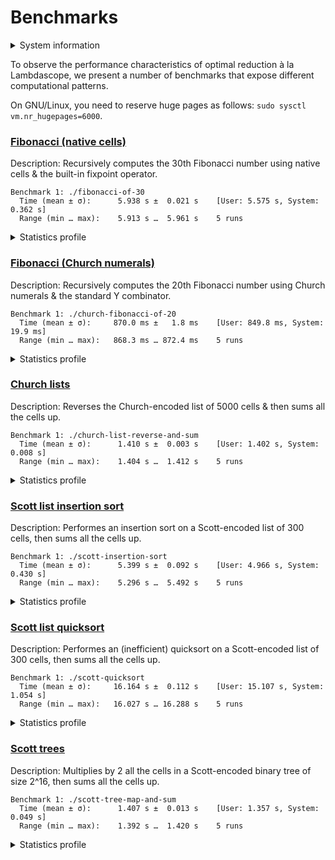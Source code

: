 # Benchmarks

<details>
<summary>System information</summary>

```
                          ./+o+-       etiams@etiams
                  yyyyy- -yyyyyy+      OS: Ubuntu 24.04 noble
               ://+//////-yyyyyyo      Kernel: x86_64 Linux 6.8.0-60-generic
           .++ .:/++++++/-.+sss/`      Uptime: 16m
         .:++o:  /++++++++/:--:/-      Packages: 2799
        o:+o+:++.`..```.-/oo+++++/     Shell: bash 5.2.21
       .:+o:+o/.          `+sssoo+/    Resolution: 3840x2400
  .++/+:+oo+o:`             /sssooo.   DE: GNOME 46.7
 /+++//+:`oo+o               /::--:.   WM: Mutter
 \+/+o+++`o++o               ++////.   WM Theme: Adwaita
  .++.o+++oo+:`             /dddhhh.   GTK Theme: Yaru-red [GTK2/3]
       .+.o+oo:.          `oddhhhh+    Icon Theme: Yaru-red
        \+.++o+o``-````.:ohdhhhhh+     Font: Ubuntu Sans Bold 11 @wght=700
         `:o+++ `ohhhhhhhhyo++os:      Disk: 389G / 484G (85%)
           .o:`.syhhhhhhh/.oo++o`      CPU: AMD Ryzen 9 5900HX with Radeon Graphics @ 16x 4.68GHz
               /osyyyyyyo++ooo+++/     GPU: AMD/ATI Cezanne [Radeon Vega Series / Radeon Vega Mobile Series]
                   ````` +oo+++o\:     RAM: 5849MiB / 15388MiB
                          `oo++.
```

</details>

To observe the performance characteristics of optimal reduction à la Lambdascope, we present a number of benchmarks that expose different computational patterns.

On GNU/Linux, you need to reserve huge pages as follows: `sudo sysctl vm.nr_hugepages=6000`.

### [Fibonacci (native cells)](benchmarks/fibonacci-of-30.c)

Description: Recursively computes the 30th Fibonacci number using native cells & the built-in fixpoint operator.

```
Benchmark 1: ./fibonacci-of-30
  Time (mean ± σ):      5.938 s ±  0.021 s    [User: 5.575 s, System: 0.362 s]
  Range (min … max):    5.913 s …  5.961 s    5 runs
```

<details>
<summary>Statistics profile</summary>

```
Annihilation interactions: 14098275
Commutation interactions: 93817275
Beta interactions: 4
Native function calls: 12948453
If-then-elses: 4870845
Total interactions: 125734852
Garbage collections: 3524576
Delimiter mergings: 8909616
Total graph rewrites: 138169044
```

</details>

### [Fibonacci (Church numerals)](benchmarks/church-fibonacci-of-20.c)

Description: Recursively computes the 20th Fibonacci number using Church numerals & the standard Y combinator.

```
Benchmark 1: ./church-fibonacci-of-20
  Time (mean ± σ):     870.0 ms ±   1.8 ms    [User: 849.8 ms, System: 19.9 ms]
  Range (min … max):   868.3 ms … 872.4 ms    5 runs
```

<details>
<summary>Statistics profile</summary>

```
Annihilation interactions: 7586392
Commutation interactions: 38908601
Beta interactions: 515068
Native function calls: 0
If-then-elses: 0
Total interactions: 47010061
Garbage collections: 2761986
Delimiter mergings: 2856911
Total graph rewrites: 52628958
```

</details>

### [Church lists](benchmarks/church-list-reverse-and-sum.c)

Description: Reverses the Church-encoded list of 5000 cells & then sums all the cells up.

```
Benchmark 1: ./church-list-reverse-and-sum
  Time (mean ± σ):      1.410 s ±  0.003 s    [User: 1.402 s, System: 0.008 s]
  Range (min … max):    1.404 s …  1.412 s    5 runs
```

<details>
<summary>Statistics profile</summary>

```
Annihilation interactions: 12557496
Commutation interactions: 87642510
Beta interactions: 45004
Native function calls: 10000
If-then-elses: 0
Total interactions: 100255010
Garbage collections: 5008
Delimiter mergings: 12522509
Total graph rewrites: 112782527
```

</details>

### [Scott list insertion sort](benchmarks/scott-insertion-sort.c)

Description: Performes an insertion sort on a Scott-encoded list of 300 cells, then sums all the cells up.

```
Benchmark 1: ./scott-insertion-sort
  Time (mean ± σ):      5.399 s ±  0.092 s    [User: 4.966 s, System: 0.430 s]
  Range (min … max):    5.296 s …  5.492 s    5 runs
```

<details>
<summary>Statistics profile</summary>

```
Annihilation interactions: 46262799
Commutation interactions: 226251634
Beta interactions: 182717
Native function calls: 90300
If-then-elses: 44850
Total interactions: 272832300
Garbage collections: 18403454
Delimiter mergings: 14316748
Total graph rewrites: 305552502
```

</details>

### [Scott list quicksort](benchmarks/scott-quicksort.c)

Description: Performes an (inefficient) quicksort on a Scott-encoded list of 300 cells, then sums all the cells up.

```
Benchmark 1: ./scott-quicksort
  Time (mean ± σ):     16.164 s ±  0.112 s    [User: 15.107 s, System: 1.054 s]
  Range (min … max):   16.027 s … 16.288 s    5 runs
```

<details>
<summary>Statistics profile</summary>

```
Annihilation interactions: 102911646
Commutation interactions: 785956671
Beta interactions: 543927
Native function calls: 180000
If-then-elses: 89700
Total interactions: 889681944
Garbage collections: 45584058
Delimiter mergings: 132402038
Total graph rewrites: 1067668040
```

</details>

### [Scott trees](benchmarks/scott-tree-map-and-sum.c)

Description: Multiplies by 2 all the cells in a Scott-encoded binary tree of size 2^16, then sums all the cells up.

```
Benchmark 1: ./scott-tree-map-and-sum
  Time (mean ± σ):      1.407 s ±  0.013 s    [User: 1.357 s, System: 0.049 s]
  Range (min … max):    1.392 s …  1.420 s    5 runs
```

<details>
<summary>Statistics profile</summary>

```
Annihilation interactions: 11599716
Commutation interactions: 50397138
Beta interactions: 1048579
Native function calls: 262142
If-then-elses: 0
Total interactions: 63307575
Garbage collections: 3735400
Delimiter mergings: 5013355
Total graph rewrites: 72056330
```

</details>
